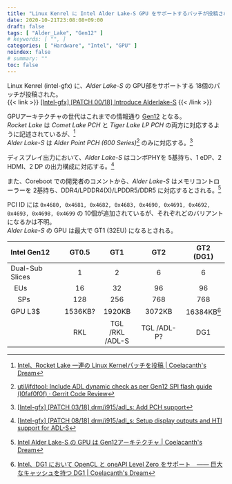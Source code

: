 ```yaml
---
title: "Linux Kenrel に Intel Alder Lake-S GPU をサポートするパッチが投稿される"
date: 2020-10-21T23:08:08+09:00
draft: false
tags: [ "Alder_Lake", "Gen12" ]
# keywords: [ "", ]
categories: [ "Hardware", "Intel", "GPU" ]
noindex: false
# summary: ""
toc: false
---
```


Linux Kenrel (intel-gfx) に、*Alder Lake-S* の GPU部をサポートする 18個のパッチが投稿された。  
{{< link >}} [[Intel-gfx] [PATCH 00/18] Introduce Alderlake-S](https://lists.freedesktop.org/archives/intel-gfx/2020-October/251057.html) {{< /link >}}

GPUアーキテクチャの世代はこれまでの情報通り [Gen12](/tags/gen12) となる。  
*Rocket Lake* は *Comet Lake PCH* と *Tiger Lake LP PCH* の両方に対応するように記述されているが、[^rkl]  
*Alder Lake-S* は *Alder Point PCH (600 Series)*[^adp-600] のみに対応する。[^adp]  

[^rkl]: [Intel、Rocket Lake 一連の Linux Kernelパッチを投稿 | Coelacanth's Dream](/posts/2020/05/01/intel-send-kernel-patch-rocketlake/)
[^adp-600]: [util/ifdtool: Include ADL dynamic check as per Gen12 SPI flash guide (I0faf0f0f) · Gerrit Code Review](https://review.coreboot.org/c/coreboot/+/45808)
[^adp]: [[Intel-gfx] [PATCH 03/18] drm/i915/adl_s: Add PCH support](https://lists.freedesktop.org/archives/intel-gfx/2020-October/251060.html)

ディスプレイ出力において、*Alder Lake-S* はコンボPHYを 5基持ち、1 eDP、2 HDMI、2 DP の出力構成に対応する。[^adls-display]  

また、Coreboot での開発者のコメントから、*Alder Lake-S* はメモリコントローラーを 2基持ち、DDR4/LPDDR4(X)/LPDDR5/DDR5 に対応するとされる。[^adl-mem]  

[^adls-display]: [[Intel-gfx] [PATCH 08/18] drm/i915/adl_s: Setup display outputs and HTI support for ADL-S](https://lists.freedesktop.org/archives/intel-gfx/2020-October/251066.html)
[^adl-mem]: [Intel Alder Lake-S の GPU は Gen12アーキテクチャ | Coelacanth's Dream](/posts/2020/09/14/intel-adls-gen12-gpu/#adls-gt1_adlp-gt2)

PCI ID には `0x4680, 0x4681, 0x4682, 0x4683, 0x4690, 0x4691, 0x4692, 0x4693, 0x4698, 0x4699` の 10個が追加されているが、それぞれどのバリアントになるかは不明。  
*Alder Lake-S* の GPU は最大で GT1 (32EU) になるとされる。  

| Intel Gen12 | GT0.5 | GT1 | GT2 | GT2 (DG1) |
| :-- | :--: | :--: | :--: | :--: |
| Dual-Sub Slices | 1 | 2 | 6 | 6 |
| &ensp;EUs | 16 | 32 | 96 | 96 |
| &ensp;&ensp;SPs | 128 | 256 | 768 | 768 |
| GPU L3$ | 1536KB? | 1920KB | 3072KB | 16384KB[^dg1-l3] |
| | RKL | TGL /RKL<br>/ADL-S | TGL /ADL-P? | DG1 |

[^dg1-l3]: [Intel、DG1 において OpenCL と oneAPI Level Zero をサポート　―― 巨大なキャッシュを持つ DG1 | Coelacanth's Dream](/posts/2020/06/20/intel-dg1-support-opencl-levelzero/)

